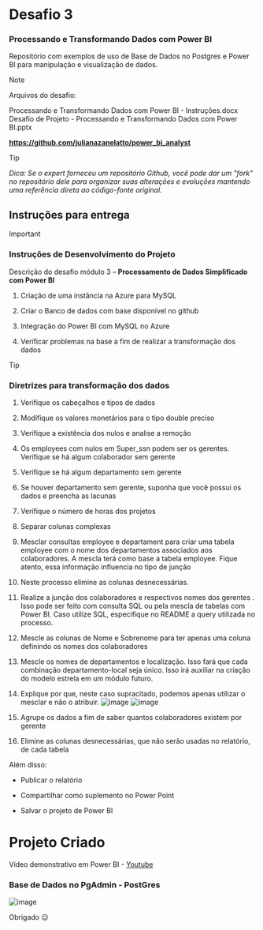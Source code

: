 # Desafio 3
 
### Processando e Transformando Dados com Power BI

Repositório com exemplos de uso de Base de Dados no Postgres e Power BI para manipulação e visualização de dados.

> [!NOTE]
> Arquivos do desafio:
> 
> Processando e Transformando Dados com Power BI - Instruções.docx</br> 
> Desafio de Projeto - Processando e Transformando Dados com Power BI.pptx
> 
>**https://github.com/julianazanelatto/power_bi_analyst**
 
> [!TIP]
> *Dica: Se o expert forneceu um repositório Github, você pode dar um "fork" no repositório dele para organizar suas alterações e evoluções mantendo uma referência direta ao código-fonte original.*
 
## Instruções para entrega

> [!IMPORTANT]
> ### Instruções de Desenvolvimento do Projeto
> Descrição do desafio módulo 3 – **Processamento de Dados Simplificado com Power BI**
>
> 1. Criação de uma instância na Azure para MySQL
> 
> 2. Criar o Banco de dados com base disponível no github
> 
> 3. Integração do Power BI com MySQL no Azure
> 
> 4. Verificar problemas na base a fim de realizar a transformação dos dados

> [!TIP]
> ### Diretrizes para transformação dos dados
> 
> 1. Verifique os cabeçalhos e tipos de dados
> 
> 2. Modifique os valores monetários para o tipo double preciso
> 
> 3. Verifique a existência dos nulos e analise a remoção
> 
> 4. Os employees com nulos em Super_ssn podem ser os gerentes. Verifique se há algum colaborador sem gerente
> 
> 5. Verifique se há algum departamento sem gerente
> 
> 6. Se houver departamento sem gerente, suponha que você possui os dados e preencha as lacunas
> 
> 7. Verifique o número de horas dos projetos
> 
> 8. Separar colunas complexas
> 
> 9. Mesclar consultas employee e departament para criar uma tabela employee com o nome dos departamentos associados aos colaboradores. A mescla terá como base a tabela employee. Fique atento, essa informação influencia no tipo de junção
> 
> 10. Neste processo elimine as colunas desnecessárias.
> 
> 11. Realize a junção dos colaboradores e respectivos nomes dos gerentes . Isso pode ser feito com consulta SQL ou pela mescla de tabelas com Power BI. Caso utilize SQL, especifique no README a query utilizada no processo.
> 
> 12. Mescle as colunas de Nome e Sobrenome para ter apenas uma coluna definindo os nomes dos colaboradores
> 
> 13. Mescle os nomes de departamentos e localização. Isso fará que cada combinação departamento-local seja único. Isso irá auxiliar na criação do modelo estrela em um módulo futuro.
> 
> 14. Explique por que, neste caso supracitado, podemos apenas utilizar o mesclar e não o atribuir.
> ![image](https://github.com/user-attachments/assets/c3cde9d2-97fa-4733-b716-8072f3462dd3)
> ![image](https://github.com/user-attachments/assets/00f515cc-c31d-42f8-b14b-520199f508a0)
>
> 
> 15. Agrupe os dados a fim de saber quantos colaboradores existem por gerente
> 
> 16. Elimine as colunas desnecessárias, que não serão usadas no relatório, de cada tabela
 

Além disso:  

- Publicar o relatório 

- Compartilhar como suplemento no Power Point

- Salvar o projeto de Power BI

# Projeto Criado

Vídeo demonstrativo em Power BI - [Youtube]()

### Base de Dados no PgAdmin - PostGres
![image](https://github.com/user-attachments/assets/1543ee25-8681-42a0-9037-d8c814652427)



Obrigado 😉
